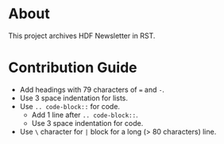 # About

  This project archives HDF Newsletter in RST.
  
# Contribution Guide

* Add headings with 79 characters of `=` and `-`.
* Use 3 space indentation for lists.
* Use `.. code-block::` for code. 
  * Add 1 line after `.. code-block::`.
  * Use 3 space indentation for code.
* Use `\` character for `|` block for a long (> 80 characters) line.
